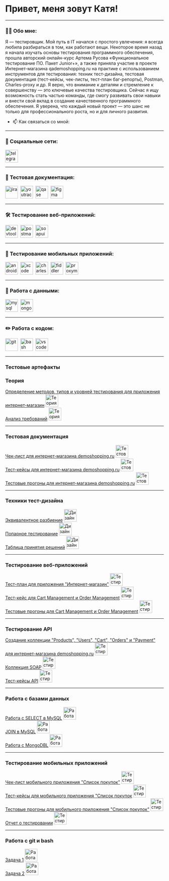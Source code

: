# Привет, меня зовут Катя!

---

### 👨‍💻 Обо мне:

Я — тестировщик. Мой путь в IT начался с простого увлечения: я всегда любила разбираться в том, как работают вещи. Некоторое время назад я начала изучать основы тестирования программного обеспечения, прошла авторский онлайн-курс Артема Русова «Функциональное тестирование ПО. Пакет Junior+», а также приняла участие в проекте Интернет-магазина qademoshopping.ru на практике с использованием инструментов для тестирования: техник тест-дизайна, тестовая документация (тест-кейсы, чек-листы, тест-план баг-репорты), Postman, Charles-proxy и др. Я верю, что внимание к деталям и стремление к совершенству — это ключевые качества тестировщика. Сейчас я ищу возможность стать частью команды, где смогу развивать свои навыки и внести свой вклад в создание качественного программного обеспечения. Я уверена, что каждый новый проект — это шанс не только для профессионального роста, но и для личного развития.

- 📫 Как связаться со мной: <!--[![LinkedIn Badge](https://img.shields.io/badge/-@artsiomrusau-blue?style=flat&logo=LinkedIn&logoColor=white)](https://www.linkedin.com/in/artsiomrusau/) [![Gmail Badge](https://img.shields.io/badge/-Gmail-red?style=flat&logo=Gmail&logoColor=white)](ekaterinafilip91@gmail.com) [![Mail Badge](socialIcon.png)](katia_jameli1991@mail.ru) -->

---

### 🤝 Социальные сети:

  <div id="badges">
    <!--<a href="https://www.linkedin.com/in/artsiomrusau/" target="_blank">
      <img src="https://cdn-icons-png.flaticon.com/512/2504/2504799.png" width="40" height="40" alt="linkedin" />
    </a>-->
    <a href="https://t.me/KatiaFilips" target="_blank">
      <img src="https://cdn-icons-png.flaticon.com/512/2111/2111646.png" width="40" height="40" alt="telegram" />
    </a>
  </div>

---

### 📁 Тестовая документация:

<div>
  <img src="https://cdn.jsdelivr.net/gh/devicons/devicon/icons/jira/jira-original.svg" title="jira" alt="jira" width="40" height="40"/>&nbsp
  <img src="https://upload.wikimedia.org/wikipedia/commons/thumb/8/8d/YouTrack_Icon.svg/1024px-YouTrack_Icon.svg.png?20200803082248" title="youtrack" alt="youtrack" width="40" height="40"/>&nbsp
  <!--<img src="https://codahosted.io/packs/21236/unversioned/assets/LOGO/ba1091c59bab89cd2fd0f289622731fe16113d7b00905abe64759c313a4b73b76c1b0426076ed76cb74752234c734131df46992d5b8b48fc13e264240e4f7119f736cfeb64df36ded54b5cbf6198b9cadedf18dd0cac5c7dbcd16e6336c29363cd1292ba" title="testrail" alt="tetstrail" width="40" height="40"/>&nbsp-->
  <!--<img src="https://docs.testit.software/images/testit_logo_icon.png" title="test-it" alt="test-it" width="40" height="40"/>&nbsp-->
  <img src="https://luna1.co/eb0187.png" title="qase" alt="qase" width="40" height="40"/>&nbsp
  <img src="https://cdn.jsdelivr.net/gh/devicons/devicon/icons/figma/figma-original.svg" title="figma" alt="figma" width="40" height="40"/>&nbsp
</div>

---

### 🛠 Тестирование веб-приложений:

<div>
  <img src="https://d33wubrfki0l68.cloudfront.net/38b5c953a4667366685d55db55d057c86db1fc54/a0fdc/static/acae6b24d940347661ca901ea07f47c1/chrome-dev-logo-icon.png" title="devtools" alt="devtools" width="40" height="40"/>&nbsp
  <img src="https://seeklogo.com/images/P/postman-logo-0087CA0D15-seeklogo.com.png" title="postman" alt="postman" width="40" height="40"/>&nbsp
  <img src="https://static0.smartbear.co/smartbearbrand/media/images/home/soapui-icon.svg" title="soapui" alt="soapui" width="40" height="40"/>&nbsp
</div>

---

### 📱 Тестирование мобильных приложений:

<div>
  <img src="https://cdn.jsdelivr.net/gh/devicons/devicon/icons/androidstudio/androidstudio-original.svg" title="android-studio" alt="android-studio" width="40" height="40"/>&nbsp
  <img src="https://cdn.jsdelivr.net/gh/devicons/devicon/icons/xcode/xcode-original.svg" title="xcode" alt="xcode" width="40" height="40"/>&nbsp
  <img src="https://cdn.icon-icons.com/icons2/3053/PNG/512/charles_proxy_macos_bigsur_icon_190302.png" title="charles-proxy" alt="charles-proxy" width="40" height="40"/>&nbsp
  <img src="https://www.megaleechers.com/storage/Fiddler-Everywhere-Icon.png" title="fiddler" alt="fiddler" width="40" height="40"/>&nbsp
  <img src="https://pbs.twimg.com/profile_images/1589614420766126080/slAIVDtr_400x400.jpg" title="proxyman" alt="proxyman" width="40" height="40"/>&nbsp
</div>


---

### 💾 Работа с данными:

<div>
  <img src="https://cdn.jsdelivr.net/gh/devicons/devicon/icons/mysql/mysql-original.svg" title="mysql" alt="mysql" width="40" height="40"/>&nbsp
  <img src="https://cdn.jsdelivr.net/gh/devicons/devicon/icons/mongodb/mongodb-original.svg" title="mongodb" alt="mongodb" width="40" height="40"/>&nbsp
</div>

---

### ✏️ Работа с кодом:

<div>
  <img src="https://cdn.jsdelivr.net/gh/devicons/devicon/icons/git/git-original.svg" title="git" alt="git" width="40" height="40"/>&nbsp
  <img src="https://upload.wikimedia.org/wikipedia/commons/thumb/4/4b/Bash_Logo_Colored.svg/1024px-Bash_Logo_Colored.svg.png?20180723054350" title="bash" alt="bash" width="40" height="40"/>&nbsp
  <img src="https://cdn.jsdelivr.net/gh/devicons/devicon/icons/vscode/vscode-original.svg" title="vscode" alt="vscode" width="40" height="40"/>&nbsp
  
</div>

---
### Тестовые артефакты

<div>
<h3>Теория</h3>
<p>
<a href="https://docs.google.com/spreadsheets/d/1eVfd61alUpd4Y2meYCQhQO8IJ019dcbB71orPedkGQM/edit?usp=sharing" target="_blank">
Определение методов, типов и уровней тестирования для приложения интернет-магазин</a>
      <img src="https://img.icons8.com/?size=100&id=9i9HlS0bGONj&format=png&color=000000" width="40" height="40" alt="Теория"/>
    </a>
    <br><a href="https://docs.google.com/spreadsheets/d/1lg_ugc0cUNduMSUqwc_8FQppysUQjCBEyGUeoh-fSLw/edit?usp=sharing" target="_blank">
Анализ требований</a>
      <img src="https://img.icons8.com/?size=100&id=9i9HlS0bGONj&format=png&color=000000" width="40" height="40" alt="Теория"/>
    </a>
    </p>
</div>

---

<div>
  <h3>Тестовая документация</h3>
    <p>
       <a href="https://docs.google.com/spreadsheets/d/1SEpmhLi2VygYxZh1UmVgpoQeTGuDrvCGTxWC_XCFK5U/edit?usp=sharing" target="_blank">
        Чек-лист для интернет-магазина demoshopping.ru</a>
      <img src="https://img.icons8.com/?size=100&id=9i9HlS0bGONj&format=png&color=000000" width="40" height="40" alt="Тестовая документация"/>
    </a> <br> <a href="https://github.com/Katia0107/Testing-documentation/blob/main/G9-2024-12-24.pdf" target="_blank">
        Тест-кейсы для интернет-магазина demoshopping.ru</a>
      <img src="https://img.icons8.com/?size=100&id=9i9HlS0bGONj&format=png&color=000000" width="40" height="40" alt="Тестовая документация"/>
    </a> 
    <br> <a href="https://github.com/Katia0107/Testing-documentation/blob/main/G9-Test%2Brun%2B2024_12_26.pdf" target="_blank">
        Тестовые прогоны для интернет-магазина demoshopping.ru</a>
      <img src="https://img.icons8.com/?size=100&id=9i9HlS0bGONj&format=png&color=000000" width="40" height="40" alt="Тестовая документация"/>
    </a> 
</p>
</div>

---

<div>
<h3>Техники тест-дизайна</h3>
<p>
<a href="https://docs.google.com/spreadsheets/d/13Q0EonjBWsezVxKTz51D-qj5rFMdA-o6pfSKSDZ59d8/edit?usp=sharing" target="_blank">
Эквивалентное разбиение</a>
      <img src="https://img.icons8.com/?size=100&id=9i9HlS0bGONj&format=png&color=000000" width="40" height="40" alt="Дизайн"/>
    </a>
    <br><a href="https://docs.google.com/spreadsheets/d/1G7hV8VLBoWnSIFFW62b2XLUZmx7Sr0vaJKPsoSManaE/edit?usp=sharing" target="_blank">
Попарное тестирование</a>
      <img src="https://img.icons8.com/?size=100&id=9i9HlS0bGONj&format=png&color=000000" width="40" height="40" alt="Дизайн"/>
    </a>
    <br><a href="https://docs.google.com/spreadsheets/d/1QrXTNMoFQ0YoCyLAGtXbgnacz-9NA_VFdrz8Pciu0qw/edit?usp=sharing" target="_blank">
Таблица принятия решений</a>
      <img src="https://img.icons8.com/?size=100&id=9i9HlS0bGONj&format=png&color=000000" width="40" height="40" alt="Дизайн"/>
    </a>
</p>
</div>

---

<div>
  <h3>Тестирование веб-приложений</h3>
    <p>
      <a href="https://docs.google.com/spreadsheets/d/1xjrfZ2hGMvw5YsvaY29GcWDgT2RWKfgSXzqkrIVziVY/edit?usp=sharing" target="_blank">
        Тест-план для приложения "Интернет-магазин"</a>
      <img src="https://img.icons8.com/?size=100&id=9i9HlS0bGONj&format=png&color=000000" width="40" height="40" alt="Тестирование веб-приложений"/>
    </a>
    <br> <a href="https://github.com/Katia0107/Web/blob/main/G9-2025-01-10.pdf" target="_blank">
        Тест-кейс для Cart Management и Order Management</a>
      <img src="https://img.icons8.com/?size=100&id=9i9HlS0bGONj&format=png&color=000000" width="40" height="40" alt="Тестирование веб-приложений"/>
    </a>
    <br> <a href="https://github.com/Katia0107/Web/blob/main/G9-Test%2Brun%2B2025_01_16.pdf" target="_blank">
        Тестовые прогоны для Cart Management и Order Management</a>
      <img src="https://img.icons8.com/?size=100&id=9i9HlS0bGONj&format=png&color=000000" width="40" height="40" alt="Тестирование веб-приложений"/>
    </a>
    </p>
</div>

---

<div>
  <h3>Тестирование API</h3>
    <p>
       <a href="https://github.com/Katia0107/Api/blob/main/DemoShopping.postman_collection%20(1).json" target="_blank">
        Создание коллекции "Products", "Users", "Cart", "Orders" и "Payment" для интернет-магазина demoshopping.ru</a>
      <img src="https://img.icons8.com/?size=100&id=9i9HlS0bGONj&format=png&color=000000" width="40" height="40" alt="Тестирование API"/>
    </a>
    <br> <a href="https://github.com/Katia0107/Api/blob/main/POST.postman_collection.json" target="_blank">
        Коллекция SOAP</a>
      <img src="https://img.icons8.com/?size=100&id=9i9HlS0bGONj&format=png&color=000000" width="40" height="40" alt="Тестирование API"/>
    </a> 
     <br> <a href="https://github.com/Katia0107/Api/blob/main/G9-2025-01-22.pdf" target="_blank">
        Тест-кейсы API</a>
      <img src="https://img.icons8.com/?size=100&id=9i9HlS0bGONj&format=png&color=000000" width="40" height="40" alt="Тестирование API"/>
    </a> 
    </p>
</div>

---

<div>
  <h3>Работа с базами данных</h3>
    <p>
      <a href="https://docs.google.com/spreadsheets/d/1rB2-9DrOeACXv42Hh8tQzcXwgQOgK6YopN2TceFUENY/edit?usp=sharing" target="_blank">
        Работа с SELECT в MySQL</a>
      <img src="https://img.icons8.com/?size=100&id=9i9HlS0bGONj&format=png&color=000000" width="40" height="40" alt="Работа с базами данных"/>
    </a>
    <br> <a href="https://docs.google.com/spreadsheets/d/1AxkitIAyj-SD3Nldo5bwI_GFAhwHljEkvjuDyeVtrBM/edit?usp=sharing" target="_blank">
        JOIN в MySQL</a>
      <img src="https://img.icons8.com/?size=100&id=9i9HlS0bGONj&format=png&color=000000" width="40" height="40" alt="Работа с базами данных"/>
    </a> 
    <br> <a href="https://docs.google.com/spreadsheets/d/1NiW9d_233lGfImx9ukJJ7Akas-1YpYxJ3y8OYZg543k/edit?usp=sharing" target="_blank">
        Работа с MongoDBL</a>
      <img src="https://img.icons8.com/?size=100&id=9i9HlS0bGONj&format=png&color=000000" width="40" height="40" alt="Работа с базами данных"/>
    </a> 
    </p>
</div>

---

<div>
  <h3>Тестирование мобильных приложений</h3>
    <p>
      <a href="https://docs.google.com/spreadsheets/d/1HOZlNLWFilnRvm3EZF9QnK8mrZL5oq7iOUyDG_EW1CQ/edit?usp=sharing" target="_blank">
        Чек-лист мобильного приложения "Список покупок"</a>
      <img src="https://img.icons8.com/?size=100&id=9i9HlS0bGONj&format=png&color=000000" width="40" height="40" alt="Тестирование мобильных приложений"/>
    </a>
    <br> <a href="https://github.com/Katia0107/Mobile/blob/main/G9-2025-02-10.pdf" target="_blank">
        Тест-кейсы для мобильного приложения "Список покупок</a>
      <img src="https://img.icons8.com/?size=100&id=9i9HlS0bGONj&format=png&color=000000" width="40" height="40" alt="Тестирование мобильных приложений"/>
    </a> 
    <br> <a href="https://github.com/Katia0107/Mobile/blob/main/G9-Test%2Brun%2B2025_02_13.pdf" target="_blank">
        Тестовые прогоны для мобильного приложения "Список покупок"</a>
      <img src="https://img.icons8.com/?size=100&id=9i9HlS0bGONj&format=png&color=000000" width="40" height="40" alt="Тестирование мобильных приложений"/>
    </a> 
      <br> <a href="https://docs.google.com/document/d/1mOjQ5AkgVLSdJld0UA-V1w2wMCd9KHw4pxiM4UBPdWg/edit?usp=sharing" target="_blank">
        Отчет о тестировании</a>
      <img src="https://img.icons8.com/?size=100&id=9i9HlS0bGONj&format=png&color=000000" width="40" height="40" alt="Тестирование мобильных приложений"/>
    </a> 
    </p>
</div>

---

<div>
  <h3>Работа с git и bash</h3>
    <p>
      <a href="https://github.com/Katia0107/Git_bash/blob/main/bash1.txt" target="_blank">
        Задача 1</a>
      <img src="https://img.icons8.com/?size=100&id=9i9HlS0bGONj&format=png&color=000000" width="40" height="40" alt="Работа с git и bash"/>
    </a>
    <br> <a href="https://github.com/Katia0107/Git_bash/blob/main/bash2.txt" target="_blank">
        Задача 2</a>
      <img src="https://img.icons8.com/?size=100&id=9i9HlS0bGONj&format=png&color=000000" width="40" height="40" alt="Работа с git и bash"/>
    </a> 
    </p>
</div>
<!-- ### 💻 Пройденные курсы:

| Курсы                                                           | Дата              |
| ----------------------------------------------------------------| :---------------: |
| netology.ru/Старт в программировании                            | 02/2022 - 03/2022 |

--- -->

<!--![Visitor Badge](https://visitor-badge.laobi.icu/badge?page_id=testrusau)-->


<!--
**Katia0107/Katia0107** is a ✨ _special_ ✨ repository because its `README.md` (this file) appears on your GitHub profile.

Here are some ideas to get you started:

- 🔭 I’m currently working on ...
- 🌱 I’m currently learning ...
- 👯 I’m looking to collaborate on ...
- 🤔 I’m looking for help with ...
- 💬 Ask me about ...
- 📫 How to reach me: ...
- 😄 Pronouns: ...
- ⚡ Fun fact: ...
-->
